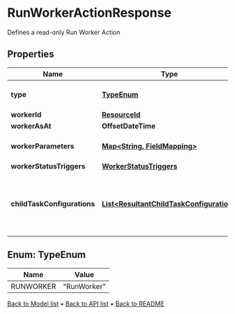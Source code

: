 

# RunWorkerActionResponse

Defines a read-only Run Worker Action

## Properties

| Name | Type | Description | Notes |
|------------ | ------------- | ------------- | -------------|
|**type** | [**TypeEnum**](#TypeEnum) | Type name for this Action |  [optional] |
|**workerId** | [**ResourceId**](ResourceId.md) |  |  [optional] |
|**workerAsAt** | **OffsetDateTime** | Worker AsAt |  [optional] |
|**workerParameters** | [**Map&lt;String, FieldMapping&gt;**](FieldMapping.md) | Parameters for this Worker |  [optional] |
|**workerStatusTriggers** | [**WorkerStatusTriggers**](WorkerStatusTriggers.md) |  |  [optional] |
|**childTaskConfigurations** | [**List&lt;ResultantChildTaskConfiguration&gt;**](ResultantChildTaskConfiguration.md) | Tasks can be generated from run worker results; this is the configuration |  [optional] |



## Enum: TypeEnum

| Name | Value |
|---- | -----|
| RUNWORKER | &quot;RunWorker&quot; |



[Back to Model list](../README.md#documentation-for-models) &#8226; [Back to API list](../README.md#documentation-for-api-endpoints) &#8226; [Back to README](../README.md)


